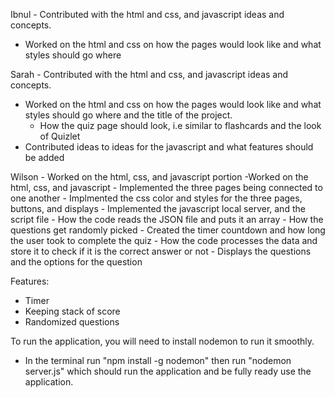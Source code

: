 Ibnul - Contributed with the html and css, and javascript ideas and concepts.
 - Worked on the html and css on how the pages would look like and what styles should go where

Sarah - Contributed with the html and css, and javascript ideas and concepts.
 - Worked on the html and css on how the pages would look like and what styles should go where and the title of the project.
   - How the quiz page should look, i.e similar to flashcards and the look of Quizlet
 - Contributed ideas to ideas for the javascript and what features should be added 

Wilson - Worked on the html, css, and javascript portion
  -Worked on the html, css, and javascript
    - Implemented the three pages being connected to one another
    - Implmented the css color and styles for the three pages, buttons, and displays
    - Implemented the javascript local server, and the script file
      - How the code reads the JSON file and puts it an array
      - How the questions get randomly picked
      - Created the timer countdown and how long the user took to complete the quiz
      - How the code processes the data and store it to check if it is the correct answer or not
      - Displays the questions and the options for the question

Features:
 - Timer
 - Keeping stack of score
 - Randomized questions

To run the application, you will need to install nodemon to run it smoothly.
 - In the terminal run "npm install -g nodemon" then run "nodemon server.js" which should run the application and be fully ready use the application.
